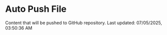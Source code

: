 # Auto Push File

Content that will be pushed to GitHub repository.
Last updated: 07/05/2025, 03:50:36 AM